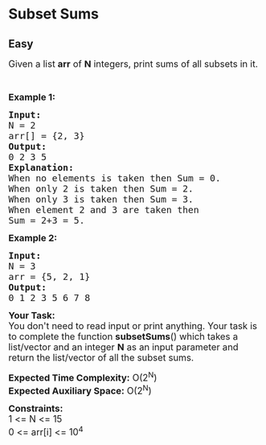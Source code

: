 # Subset Sums
## Easy
<div class="problems_problem_content__Xm_eO" style="user-select: auto;"><div class="entry-content" style="user-select: auto;">
<p style="user-select: auto;"><span style="font-size: 18px; user-select: auto;">Given a&nbsp;list <strong style="user-select: auto;">arr</strong>&nbsp;of <strong style="user-select: auto;">N</strong> integers, print sums of all subsets in it.</span></p>

<p style="user-select: auto;">&nbsp;</p>

<p style="user-select: auto;"><strong style="user-select: auto;"><span style="font-size: 18px; user-select: auto;">Example 1:</span></strong></p>

<pre style="position: relative; user-select: auto;"><span style="font-size: 18px; user-select: auto;"><strong style="user-select: auto;">Input:</strong>
N = 2
arr[] = {2, 3}</span>
<span style="font-size: 18px; user-select: auto;"><strong style="user-select: auto;">Output:</strong>
0 2 3 5</span>
<span style="font-size: 18px; user-select: auto;"><strong style="user-select: auto;">Explanation:</strong>
When no elements is taken then Sum = 0.
When only 2 is taken then Sum = 2.
When only 3 is taken then Sum = 3.
When element 2 and 3 are taken then 
Sum = 2+3 = 5.</span><div class="open_grepper_editor" title="Edit &amp; Save To Grepper" style="user-select: auto;"></div></pre>

<p style="user-select: auto;"><strong style="user-select: auto;"><span style="font-size: 18px; user-select: auto;">Example 2:</span></strong></p>

<pre style="position: relative; user-select: auto;"><span style="font-size: 18px; user-select: auto;"><strong style="user-select: auto;">Input:</strong>
N = 3
arr = {5, 2, 1}</span>
<span style="font-size: 18px; user-select: auto;"><strong style="user-select: auto;">Output:</strong>
0 1 2 3 5 6 7 8</span>
<div class="open_grepper_editor" title="Edit &amp; Save To Grepper" style="user-select: auto;"></div></pre>

<p style="user-select: auto;"><span style="font-size: 18px; user-select: auto;"><strong style="user-select: auto;">Your Task:</strong>&nbsp;&nbsp;<br style="user-select: auto;">
You don't need to read input or print anything. Your task is to complete the function&nbsp;<strong style="user-select: auto;">subsetSums</strong>()&nbsp;which takes a list/vector and an integer <strong style="user-select: auto;">N</strong> as an input parameter and return the list/vector of all the subset sums.</span></p>

<p style="user-select: auto;"><span style="font-size: 18px; user-select: auto;"><strong style="user-select: auto;">Expected Time Complexity:</strong>&nbsp;O(2<sup style="user-select: auto;">N</sup>)<br style="user-select: auto;">
<strong style="user-select: auto;">Expected Auxiliary Space:</strong>&nbsp;O(2<sup style="user-select: auto;">N</sup>)</span></p>

<p style="user-select: auto;"><span style="font-size: 18px; user-select: auto;"><strong style="user-select: auto;">Constraints:</strong><br style="user-select: auto;">
1 &lt;= N &lt;= 15<br style="user-select: auto;">
0 &lt;= arr[i] &lt;= 10<sup style="user-select: auto;">4</sup></span></p>
</div>
</div>